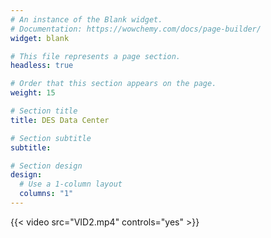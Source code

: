 ```yaml
---
# An instance of the Blank widget.
# Documentation: https://wowchemy.com/docs/page-builder/
widget: blank

# This file represents a page section.
headless: true

# Order that this section appears on the page.
weight: 15

# Section title
title: DES Data Center

# Section subtitle
subtitle:

# Section design
design:
  # Use a 1-column layout
  columns: "1"
---
```

{{< video src="VID2.mp4" controls="yes" >}}
